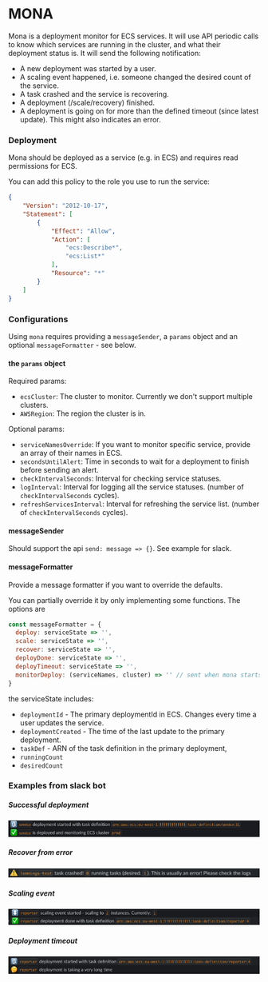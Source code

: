 
# MONA

Mona is a deployment monitor for ECS services. It will use API periodic calls to know which services are running in the cluster,
and what their deployment status is. It will send the following notification:
- A new deployment was started by a user.
- A scaling event happened, i.e. someone changed the desired count of the service.
- A task crashed and the service is recovering.
- A deployment (/scale/recovery) finished.
- A deployment is going on for more than the defined timeout (since latest update). This might also indicates an error.

### Deployment

Mona should be deployed as a service (e.g. in ECS) and requires read permissions for ECS.

You can add this policy to the role you use to run the service:

```json
{
    "Version": "2012-10-17",
    "Statement": [
        {
            "Effect": "Allow",
            "Action": [
                "ecs:Describe*",
                "ecs:List*"
            ],
            "Resource": "*"
        }
    ]
}
```

### Configurations

Using `mona` requires providing a `messageSender`, a `params` object and an optional `messageFormatter` - see below.

#### the `params` object

Required params:
- `ecsCluster`: The cluster to monitor. Currently we don't support multiple clusters.
- `AWSRegion`: The region the cluster is in.

Optional params:
- `serviceNamesOverride`: If you want to monitor specific service, provide an array of their names in ECS.
- `secondsUntilAlert`: Time in seconds to wait for a deployment to finish before sending an alert.
- `checkIntervalSeconds`: Interval for checking service statuses.
- `logInterval`: Interval for logging all the service statuses. (number of `checkIntervalSeconds` cycles).
- `refreshServicesInterval`: Interval for refreshing the service list. (number of `checkIntervalSeconds` cycles).

#### messageSender
Should support the api `send: message => {}`. See example for slack.

#### messageFormatter
Provide a message formatter if you want to override the defaults.

You can partially override it by only implementing some functions. The options are

```js
const messageFormatter = {
  deploy: serviceState => '',
  scale: serviceState => '',
  recover: serviceState => '',
  deployDone: serviceState => '',
  deployTimeout: serviceState => '',
  monitorDeploy: (serviceNames, cluster) => '' // sent when mona starts
}
```
the serviceState includes:
- `deploymentId` - The primary deploymentId in ECS. Changes every time a user updates the service.
- `deploymentCreated` - The time of the last update to the primary deployment.
- `taskDef` - ARN of the task definition in the primary deployment,
- `runningCount`
- `desiredCount`

### Examples from slack bot

##### Successful deployment
![Successful deployment](./example/slack-examples/happy-path.png)
##### Recover from error
![Deployment re-started](./example/slack-examples/recover.png)
##### Scaling event
![Scaling event](./example/slack-examples/scaling.png)
##### Deployment timeout
![Deployment timeout](./example/slack-examples/timeout.png)
